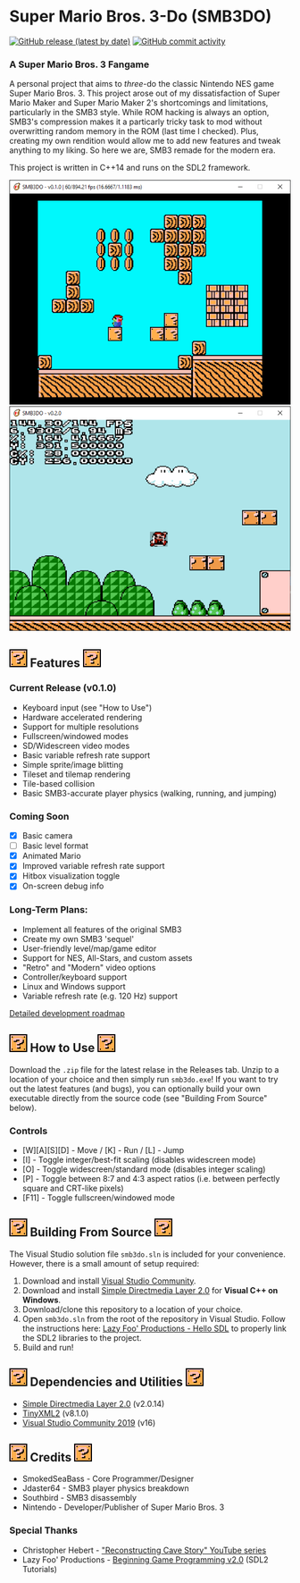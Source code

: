 # Super Mario Bros.  3-Do (SMB3DO)
[![GitHub release (latest by date)](https://img.shields.io/github/v/release/SmokedSeaBass/SMB3DO?include_prereleases)](https://github.com/SmokedSeaBass/SMB3DO/releases) [![GitHub commit activity](https://img.shields.io/github/commit-activity/m/SmokedSeaBass/SMB3DO)](https://github.com/SmokedSeaBass/SMB3DO/commits) 
### A Super Mario Bros. 3 Fangame
A personal project that aims to _three_-do the classic Nintendo NES game Super Mario Bros. 3.  This project arose out of my dissatisfaction of Super Mario Maker and Super Mario Maker 2's shortcomings and limitations, particularly in the SMB3 style.  While ROM hacking is always an option, SMB3's compression makes it a particarly tricky task to mod without overwritting random memory in the ROM (last time I checked).  Plus, creating my own rendition would allow me to add new features and tweak anything to my liking.  So here we are, SMB3 remade for the modern era.

This project is written in C++14 and runs on the SDL2 framework.

<img src="docs/smb3do_v0-1-0_sample2.png"/>

<img src="docs/smb3do_v0-2-0_sample.png"/>

## <img src="docs/smb3do_bullet.png" width="32px"/> Features <img src="docs/smb3do_bullet.png" width="32px"/>
### Current Release (v0.1.0)
* Keyboard input (see "How to Use")
* Hardware accelerated rendering
* Support for multiple resolutions
* Fullscreen/windowed modes
* SD/Widescreen video modes
* Basic variable refresh rate support
* Simple sprite/image blitting
* Tileset and tilemap rendering
* Tile-based collision
* Basic SMB3-accurate player physics (walking, running, and jumping)

### Coming Soon
* [x] Basic camera
* [ ] Basic level format
* [x] Animated Mario
* [x] Improved variable refresh rate support
* [x] Hitbox visualization toggle
* [x] On-screen debug info

### Long-Term Plans:
* Implement all features of the original SMB3
* Create my own SMB3 'sequel'
* User-friendly level/map/game editor
* Support for NES, All-Stars, and custom assets
* "Retro" and "Modern" video options
* Controller/keyboard support
* Linux and Windows support
* Variable refresh rate (e.g. 120 Hz) support

[Detailed development roadmap](https://docs.google.com/spreadsheets/d/1Y0XjZVZ6z5f_Yi8HuqKNcNB47MKjdfytgAIx97y7Uow/edit?usp=sharing)

## <img src="docs/smb3do_bullet.png" width="32px"/> How to Use <img src="docs/smb3do_bullet.png" width="32px"/>
Download the `.zip` file for the latest relase in the Releases tab.  Unzip to a location of your choice and then simply run `smb3do.exe`!  If you want to try out the latest features (and bugs), you can optionally build your own executable directly from the source code (see "Building From Source" below).

### Controls
* [W][A][S][D] - Move / [K] - Run / [L] - Jump
* [I] - Toggle integer/best-fit scaling (disables widescreen mode)
* [O] - Toggle widescreen/standard mode (disables integer scaling)
* [P] - Toggle between 8:7 and 4:3 aspect ratios (i.e. between perfectly square and CRT-like pixels)
* [F11] - Toggle fullscreen/windowed mode

## <img src="docs/smb3do_bullet.png" width="32px"/> Building From Source <img src="docs/smb3do_bullet.png" width="32px"/>
The Visual Studio solution file `smb3do.sln` is included for your convenience.  However, there is a small amount of setup required:
1. Download and install [Visual Studio Community](https://visualstudio.microsoft.com/free-developer-offers/).
2. Download and install [Simple Directmedia Layer 2.0](https://www.libsdl.org/download-2.0.php) for **Visual C++ on Windows**.
3. Download/clone this repository to a location of your choice.
4. Open `smb3do.sln` from the root of the repository in Visual Studio. Follow the instructions here: [Lazy Foo' Productions - Hello SDL](https://lazyfoo.net/tutorials/SDL/01_hello_SDL/index.php) to properly link the SDL2 libraries to the project.
5. Build and run!

## <img src="docs/smb3do_bullet.png" width="32px"/> Dependencies and Utilities <img src="docs/smb3do_bullet.png" width="32px"/>
* [Simple Directmedia Layer 2.0](https://www.libsdl.org/) (v2.0.14)
* [TinyXML2](https://github.com/leethomason/tinyxml2) (v8.1.0)
* [Visual Studio Community 2019](https://visualstudio.microsoft.com/) (v16)

## <img src="docs/smb3do_bullet.png" width="32px"/> Credits <img src="docs/smb3do_bullet.png" width="32px"/>
* SmokedSeaBass - Core Programmer/Designer
* Jdaster64 - SMB3 player physics breakdown
* Southbird - SMB3 disassembly
* Nintendo - Developer/Publisher of Super Mario Bros. 3
### Special Thanks
* Christopher Hebert - ["Reconstructing Cave Story" YouTube series](https://www.youtube.com/watch?v=IufkC1IRY2Q&list=PL006xsVEsbKjSKBmLu1clo85yLrwjY67X)
* Lazy Foo' Productions - [Beginning Game Programming v2.0](https://lazyfoo.net/tutorials/SDL/index.php) (SDL2 Tutorials)

